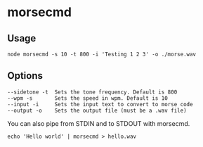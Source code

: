 # morsecmd

## Usage
    
    node morsecmd -s 10 -t 800 -i 'Testing 1 2 3' -o ./morse.wav

## Options

    --sidetone -t  Sets the tone frequency. Default is 800
    --wpm -s       Sets the speed in wpm. Default is 10
    --input -i     Sets the input text to convert to morse code
    --output -o    Sets the output file (must be a .wav file)

You can also pipe from STDIN and to STDOUT with morsecmd.

    echo 'Hello world' | morsecmd > hello.wav
